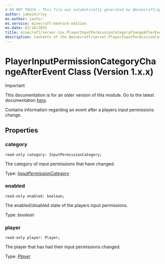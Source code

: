 ```yaml
---
# DO NOT TOUCH — This file was automatically generated by @minecraft/api-docs-generator, to report problems file an issue at https://github.com/Mojang/minecraft-scripting-libraries
author: jakeshirley
ms.author: jashir
ms.service: minecraft-bedrock-edition
ms.date: 02/10/2025
title: minecraft/server-1xx.PlayerInputPermissionCategoryChangeAfterEvent Class
description: Contents of the @minecraft/server.PlayerInputPermissionCategoryChangeAfterEvent class (Version 1.x.x).
---
```

# PlayerInputPermissionCategoryChangeAfterEvent Class (Version 1.x.x)

> [!IMPORTANT]
> This documentation is for an older version of this module. Go to the latest documentation [*here*](../../../scriptapi/minecraft/server/PlayerInputPermissionCategoryChangeAfterEvent.md).

Contains information regarding an event after a players input permissions change.

## Properties

### **category**
`read-only category: InputPermissionCategory;`

The category of input permissions that have changed.

Type: [*InputPermissionCategory*](InputPermissionCategory.md)

### **enabled**
`read-only enabled: boolean;`

The enabled/disabled state of the players input permissions.

Type: *boolean*

### **player**
`read-only player: Player;`

The player that has had their input permissions changed.

Type: [*Player*](Player.md)

